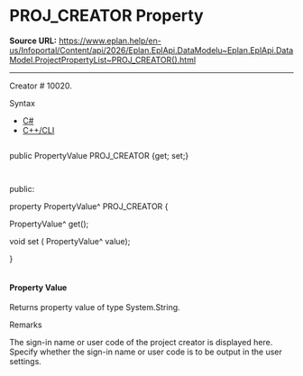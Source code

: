 # PROJ_CREATOR Property

**Source URL:** https://www.eplan.help/en-us/Infoportal/Content/api/2026/Eplan.EplApi.DataModelu~Eplan.EplApi.DataModel.ProjectPropertyList~PROJ_CREATOR().html

---

Creator # 10020.

Syntax

- [C#](#i-syntax-CS)
- [C++/CLI](#i-syntax-CPP2005)

```
```
public PropertyValue PROJ_CREATOR {get; set;}
```
```

```
```
public:

property PropertyValue^ PROJ_CREATOR {

   PropertyValue^ get();

   void set (    PropertyValue^ value);

}
```
```

#### Property Value

Returns property value of type System.String.

Remarks

The sign-in name or user code of the project creator is displayed here. Specify whether the sign-in name or user code is to be output in the user settings.

